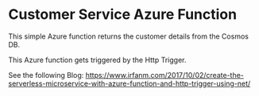 # Customer Service Azure Function 

This simple Azure function returns the customer details from the Cosmos DB.

This Azure function gets triggered by the Http Trigger. 

See the following Blog:
https://www.irfanm.com/2017/10/02/create-the-serverless-microservice-with-azure-function-and-http-trigger-using-net/

